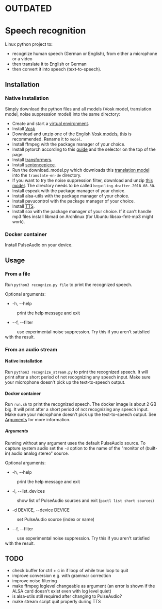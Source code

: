 # OUTDATED

# Speech recognition

Linux python project to:
* recognize human speech (German or English), from either a microphone or a video
* then translate it to English or German
* then convert it into speech (text-to-speech).

## Installation

### Native installation

Simply download the python files and all models (Vosk model, translation model, noise suppression model) into the same directory:
* Create and start a [virtual environment](https://packaging.python.org/guides/installing-using-pip-and-virtual-environments/).
* Install [Vosk](https://alphacephei.com/vosk/install)
* Download and unzip one of the English [Vosk models](https://alphacephei.com/vosk/models), [this](https://alphacephei.com/vosk/models/vosk-model-en-us-daanzu-20200905.zip) is recommended. Rename it to `model`.
* Install ffmpeg with the package manager of your choice.
* Install pytorch according to this [guide](https://pytorch.org/get-started/locally/) and the selector on the top of the page.
* Install [transformers](https://huggingface.co/transformers/installation.html).
* Install [sentencepiece](https://pypi.org/project/sentencepiece/).
* Run the download_model.py which downloads this [translation model](https://huggingface.co/Helsinki-NLP/opus-mt-en-de) into the `translate-en-de` directory.
* If you want to try the noise suppression filter, download and unzip [this model](https://github.com/GregorR/rnnoise-models/tree/master/beguiling-drafter-2018-08-30). The directory needs to be called `beguiling-drafter-2018-08-30`.
* Install espeak with the package manager of your choice.
* Install alsa-utils with the package manager of your choice.
* Install pavucontrol with the package manager of your choice.
* Install [TTS](https://pypi.org/project/TTS/).
* Install sox with the package manager of your choice. If it can't handle mp3 files install libmad on Archlinux (for Ubuntu libsox-fmt-mp3 might work).

### Docker container

Install PulseAudio on your device.

## Usage

### From a file

Run `python3 recognize.py file` to print the recognized speech.

Optional arguments:

* -h, --help

&nbsp;&nbsp;&nbsp;&nbsp;&nbsp;&nbsp;&nbsp;&nbsp;&nbsp;&nbsp;print the help message and exit
* --f, --filter

&nbsp;&nbsp;&nbsp;&nbsp;&nbsp;&nbsp;&nbsp;&nbsp;&nbsp;&nbsp;use experimental noise suppression. Try this if you aren't satisfied with the result.

### From an audio stream

#### Native installation

Run `python3 recognize_stream.py` to print the recognized speech. It will print after a short period of not recognizing any speech input. Make sure your microphone doesn't pick up the text-to-speech output.

#### Docker container

Run `run.sh` to print the recognized speech. The docker image is about 2 GB big. It will print after a short period of not recognizing any speech input. Make sure your microphone doesn't pick up the text-to-speech output. See [Arguments](#arguments) for more information.

##### Arguments

Running without any argument uses the default PulseAudio source. To capture system audio set the `-d` option to the name of the "monitor of (built-in) audio analog stereo" source.

Optional arguments:

* -h, --help

&nbsp;&nbsp;&nbsp;&nbsp;&nbsp;&nbsp;&nbsp;&nbsp;&nbsp;&nbsp;print the help message and exit
* -l, --list_devices

&nbsp;&nbsp;&nbsp;&nbsp;&nbsp;&nbsp;&nbsp;&nbsp;&nbsp;&nbsp;show list of PulseAudio sources and exit (`pactl list short sources`)
* -d DEVICE, --device DEVICE

&nbsp;&nbsp;&nbsp;&nbsp;&nbsp;&nbsp;&nbsp;&nbsp;&nbsp;&nbsp;set PulseAudio source (index or name)
* --f, --filter

&nbsp;&nbsp;&nbsp;&nbsp;&nbsp;&nbsp;&nbsp;&nbsp;&nbsp;&nbsp;use experimental noise suppression. Try this if you aren't satisfied with the result.


## TODO

* check buffer for ctrl + c in if loop of while true loop to quit
* improve conversion e.g. with grammar correction
* improve noise filtering
* make ffmpeg loglevel changeable as argument (an error is shown if the ALSA card doesn't exist even with log level quiet)
* is alsa-utils still required after changing to PulseAudio?
* make stream script quit properly during TTS
